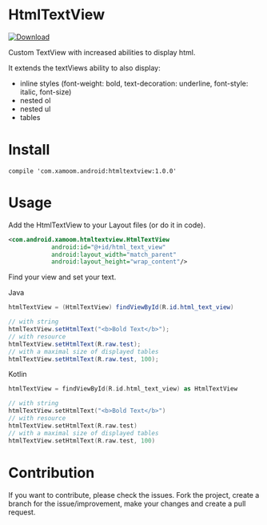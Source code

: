 # HtmlTextView

[ ![Download](https://api.bintray.com/packages/xamoom/maven/htmltextview/images/download.svg) ](https://bintray.com/xamoom/maven/htmltextview/_latestVersion)

Custom TextView with increased abilities to display html.

It extends the textViews ability to also display:
* inline styles (font-weight: bold, text-decoration: underline, font-style: italic, font-size)
* nested ol
* nested ul
* tables

# Install

```
compile 'com.xamoom.android:htmltextview:1.0.0'
```


# Usage

Add the HtmlTextView to your Layout files (or do it in code).

```xml
<com.android.xamoom.htmltextview.HtmlTextView
            android:id="@+id/html_text_view"
            android:layout_width="match_parent"
            android:layout_height="wrap_content"/>
```

Find your view and set your text.

Java
```java
htmlTextView = (HtmlTextView) findViewById(R.id.html_text_view)

// with string
htmlTextView.setHtmlText("<b>Bold Text</b>");
// with resource
htmlTextView.setHtmlText(R.raw.test);
// with a maximal size of displayed tables
htmlTextView.setHtmlText(R.raw.test, 100);
```

Kotlin
```kotlin
htmlTextView = findViewById(R.id.html_text_view) as HtmlTextView

// with string
htmlTextView.setHtmlText("<b>Bold Text</b>")
// with resource
htmlTextView.setHtmlText(R.raw.test)
// with a maximal size of displayed tables
htmlTextView.setHtmlText(R.raw.test, 100)
```

# Contribution

If you want to contribute, please check the issues.
Fork the project, create a branch for the issue/improvement, make your changes and create a pull request.